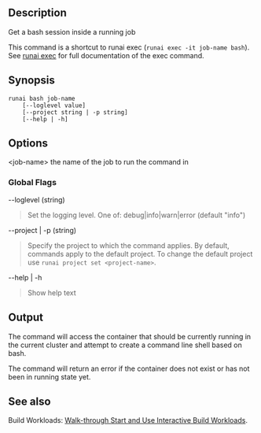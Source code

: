 ## Description

Get a bash session inside a running job

This command is a shortcut to runai exec (``runai exec -it job-name bash``). See [runai exec](runai-exec) for full documentation of the exec command.

## Synopsis

    runai bash job-name 
        [--loglevel value] 
        [--project string | -p string] 
        [--help | -h]

## Options

<job-name\> the name of the job to run the command in


### Global Flags

--loglevel (string)

>  Set the logging level. One of: debug|info|warn|error (default "info")

--project | -p (string)

>  Specify the project to which the command applies. By default, commands apply to the default project. To change the default project use ``runai project set <project-name>``.

--help | -h

>  Show help text

## Output

The command will access the container that should be currently running in the current cluster and attempt to create a command line shell based on bash.

The command will return an error if the container does not exist or has not been in running state yet.

## See also

Build Workloads: [Walk-through Start and Use Interactive Build Workloads](../Walkthroughs/Walkthrough-Start-and-Use-Interactive-Build-Workloads-.md).

